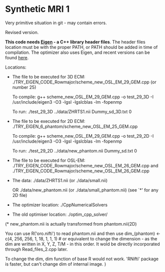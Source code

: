 # Synthetic MRI 1

Very primitive situation in git - may contain errors.

Revised version.


**This code needs [Eigen](http://eigen.tuxfamily.org/) - a C++ library header files**. 
The header files location must be with the proper PATH, or PATH should be added in time of compilation.
The optimizer also uses Eigen, and recent versions can be found [here](https://github.com/PatWie/CppNumericalSolvers).

Locations:
* The file to be executed for 3D ECM: ./TRY_EIGEN_CODE_Rowmajor/scheme_new_OSL_EM_29_GEM.cpp (or number 25)
    
    To compile:
        g++ scheme_new_OSL_EM_29_GEM.cpp -o test_29_3D -I /usr/include/eigen3 -O3 -lgsl -lgslcblas -lm -fopenmp
    
    To run:
        ./test_29_3D ../data/ZHRTS1.nii Dummy_sd_3D.txt 0

* The file to be executed for 2D ECM: ./TRY_EIGEN_6_phantom/scheme_new_OSL_EM_25_GEM.cpp
    
    To compile:
        g++ scheme_new_OSL_EM_29_GEM.cpp -o test_29_2D -I /usr/include/eigen3 -O3 -lgsl -lgslcblas -lm -fopenmp
    
    To run:
        ./test_29_2D ../data/new_phantom.nii Dummy_sd.txt 0


* The file to be executed for OSL-EM: 
	./TRY_EIGEN_CODE_Rowmajor/scheme_new_OSL_EM_26_GEM.cpp
	and 
	./TRY_EIGEN_CODE_Rowmajor/scheme_new_OSL_EM_26_GEM.cpp

* The data: ./data/ZHRTS1.nii (or ./data/small.nii)

	OR
	    ./data/new_phantom.nii (or ./data/small_phantom.nii)
  (see `*' for any 2D file)
* The optimizer location: ./CppNumericalSolvers
* The old optimiser location: ./optim_cpp_solver/




(* new_phantom.nii is actually transformed from phantom.nii(2D)

You can use R('oro.nifti') to read phantom.nii and then use
dim_(phantom) <- c(4, 256, 256, 1, 18, 1, 1, 1) # or equivalent
to change the dimension - as the dim are written in X, Y, Z, T/M - in this order.
It wold be directly incorporated through Read_files_2.cpp later. 

To change the dim, dim function of base R  would not work.
'RNifti' package is faster, but can't change dim of internal image.
)
